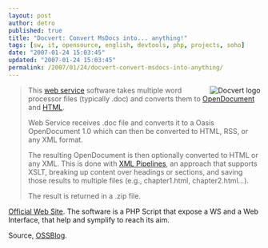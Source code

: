 ```yaml
---
layout: post
author: detro
published: true
title: "Docvert: Convert MsDocs into... anything!"
tags: [sw, it, opensource, english, devtools, php, projects, soho]
date: "2007-01-24 15:03:45"
updated: "2007-01-24 15:03:45"
permalink: /2007/01/24/docvert-convert-msdocs-into-anything/
---
```


<img src="http://static.blogo.it/ossblog/docvert.png" alt="Docvert logo" align="right" /><blockquote> This <a href="http://en.wikipedia.org/wiki/Web_Services">web service</a> software takes multiple word processor files (typically .doc) and converts them to <a href="http://en.wikipedia.org/wiki/OpenDocument">OpenDocument</a> and <a href="http://en.wikipedia.org/wiki/HTML">HTML</a>.

Web Service receives .doc file and converts it to a Oasis OpenDocument 1.0 which can then be converted to HTML, RSS, or any XML format.

The resulting OpenDocument is then optionally converted to HTML or any XML. This is done with <a href="http://holloway.co.nz/docvert/faq.html#xml-pipelines">XML Pipelines</a>, an approach that supports XSLT, breaking up content over headings or sections, and saving those results to multiple files (e.g., chapter1.html, chapter2.html…).

The result is returned in a .zip file. </blockquote>

<a href="http://holloway.co.nz/docvert/index.html">Official Web Site</a>.
The software is a PHP Script that expose a WS and a Web Interface, that help and symplify to reach its aim.

Source, <a href="http://www.ossblog.it/post/1850/conversione-in-odf-tramite-web-service">OSSBlog</a>.
